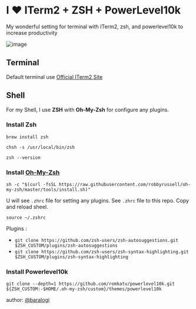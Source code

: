 # I ❤️ ITerm2 + ZSH + PowerLevel10k

My wonderful setting for terminal with ITerm2, zsh, and powerlevel10k to increase productivity

![image](https://github.com/baralogi/bifrost-shell/assets/31835484/3b513812-feb6-4e1c-b63d-6fed5e23fd2f)

## Terminal

Default terminal use [Official ITerm2 Site](https://iterm2.com/)

## Shell

For my Shell, I use **ZSH** with **Oh-My-Zsh** for configure any plugins.

### Install Zsh

`brew install zsh`

`chsh -s /usr/local/bin/zsh`

`zsh --version`
   
### Install [Oh-My-Zsh](https://ohmyz.sh/)

`sh -c "$(curl -fsSL https://raw.githubusercontent.com/robbyrussell/oh-my-zsh/master/tools/install.sh)"`

U will see `.zhrc` file for setting any plugins. See `.zhrc` file to this repo. Copy and reload sheel.

`source ~/.zshrc`

Plugins : 
* `git clone https://github.com/zsh-users/zsh-autosuggestions.git $ZSH_CUSTOM/plugins/zsh-autosuggestions`
* `git clone https://github.com/zsh-users/zsh-syntax-highlighting.git $ZSH_CUSTOM/plugins/zsh-syntax-highlighting`

### Install Powerlevel10k

`git clone --depth=1 https://github.com/romkatv/powerlevel10k.git ${ZSH_CUSTOM:-$HOME/.oh-my-zsh/custom}/themes/powerlevel10k`

author: [@baralogi](https://github.com/baralogi)



